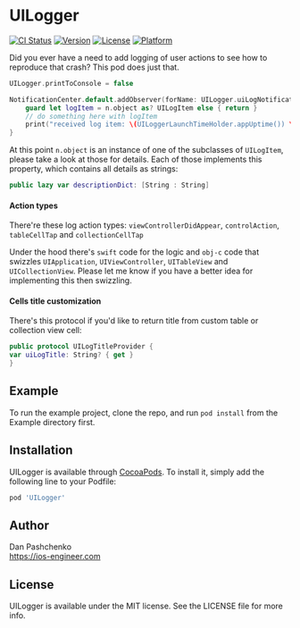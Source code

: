 # UILogger

[![CI Status](http://img.shields.io/travis/truemetal/ios-ui-logger.svg?style=flat)](https://travis-ci.org/truemetal/ios-ui-logger)
[![Version](https://img.shields.io/cocoapods/v/UILogger.svg?style=flat)](http://cocoapods.org/pods/UILogger)
[![License](https://img.shields.io/cocoapods/l/UILogger.svg?style=flat)](http://cocoapods.org/pods/UILogger)
[![Platform](https://img.shields.io/cocoapods/p/UILogger.svg?style=flat)](http://cocoapods.org/pods/UILogger)

Did you ever have a need to add logging of user actions to see how to reproduce that crash? This pod does just that.

```swift
UILogger.printToConsole = false

NotificationCenter.default.addObserver(forName: UILogger.uiLogNotification, object: nil, queue: nil) { (n) in
    guard let logItem = n.object as? UILogItem else { return }
    // do something here with logItem
    print("received log item: \(UILoggerLaunchTimeHolder.appUptime()) \(logItem.descriptionDict)")
}
```

At this point `n.object` is an instance of one of the subclasses of `UILogItem`, please take a look at those for details. Each of those implements this property, which contains all details as strings:
```swift
public lazy var descriptionDict: [String : String]
```

#### Action types

There're these log action types: `viewControllerDidAppear`, `controlAction`, `tableCellTap` and `collectionCellTap`

Under the hood there's `swift` code for the logic and `obj-c` code that swizzles `UIApplication`, `UIViewController`, `UITableView` and `UICollectionView`.
Please let me know if you have a better idea for implementing this then swizzling.

#### Cells title customization

There's this protocol if you'd like to return title from custom table or collection view cell:

```swift
public protocol UILogTitleProvider {
var uiLogTitle: String? { get }
}
```

## Example

To run the example project, clone the repo, and run  `pod install`  from the Example directory first.

## Installation

UILogger is available through [CocoaPods](http://cocoapods.org). To install
it, simply add the following line to your Podfile:

```ruby
pod 'UILogger'
```

## Author

Dan Pashchenko
<br>https://ios-engineer.com

## License

UILogger is available under the MIT license. See the LICENSE file for more info.
